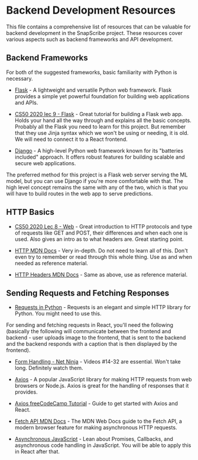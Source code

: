 # Backend Development Resources
This file contains a comprehensive list of resources that can be valuable for backend development in the SnapScribe project. These resources cover various aspects such as backend frameworks and API development.

## Backend Frameworks
For both of the suggested frameworks, basic familiarity with Python is necessary.  
- [Flask](https://flask.palletsprojects.com/en/2.3.x/) - A lightweight and versatile Python web framework. Flask provides a simple yet powerful foundation for building web applications and APIs.  

- [CS50 2020 lec 9 - Flask](https://youtu.be/x_c8pTW8ZUc) - Great tutorial for building a Flask web app. Holds your hand all the way through and explains all the basic concepts. Probably all the Flask you need to learn for this project. But remember that they use Jinja syntax which we won't be using or needing, it is old. We will need to connect it to a React frontend.

- [Django](https://docs.djangoproject.com/en/4.2/) - A high-level Python web framework known for its "batteries included" approach. It offers robust features for building scalable and secure web applications.

The preferred method for this project is a Flask web server serving the ML model, but you can use Django if you're more comfortable with that. The high level concept remains the same with any of the two, which is that you will have to build routes in the web app to serve predictions.

## HTTP Basics

- [CS50 2020 Lec 8 - Web](https://youtu.be/5g0x2xv3aHU) - Great introduction to HTTP protocols and type of requests like GET and POST, their differences and when each one is used. Also gives an intro as to what headers are. Great starting point.

- [HTTP MDN Docs](https://developer.mozilla.org/en-US/docs/Web/HTTP) - Very in-depth. Do not need to learn all of this. Don't even try to remember or read through this whole thing. Use as and when needed as reference material.

- [HTTP Headers MDN Docs](https://developer.mozilla.org/en-US/docs/Web/HTTP/Headers) - Same as above, use as reference material.

## Sending Requests and Fetching Responses

- [Requests in Python](https://docs.python-requests.org/en/latest/) - Requests is an elegant and simple HTTP library for Python. You might need to use this.

For sending and fetching requests in React, you'll need the following (basically the following will communicate between the frontend and backend - user uploads image to the frontend, that is sent to the backend and the backend responds with a caption that is then displayed by the frontend).  
- [Form Handling - Net Ninja](https://www.youtube.com/playlist?list=PL4cUxeGkcC9gZD-Tvwfod2gaISzfRiP9d) - Videos #14-32 are essential. Won't take long. Definitely watch them.

- [Axios](https://axios-http.com/docs/intro) - A popular JavaScript library for making HTTP requests from web browsers or Node.js. Axios is great for the handling of responses that it provides.

- [Axios freeCodeCamp Tutorial](https://www.freecodecamp.org/news/how-to-use-axios-with-react/) - Guide to get started with Axios and React.

- [Fetch API MDN Docs](https://developer.mozilla.org/en-US/docs/Web/API/Fetch_API) - The MDN Web Docs guide to the Fetch API, a modern browser feature for making asynchronous HTTP requests.

- [Asynchronous JavaScript](https://www.freecodecamp.org/news/asynchronous-javascript) - Lean about Promises, Callbacks, and asynchronous code handling in JavaScript. You will be able to apply this in React after that.
